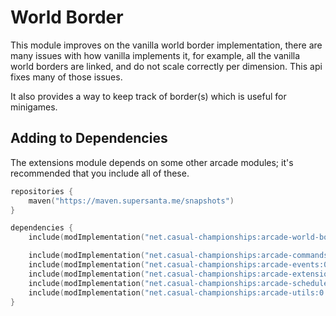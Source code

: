 # World Border

This module improves on the vanilla world border implementation, there are many issues
with how vanilla implements it, for example, all the vanilla world borders are linked,
and do not scale correctly per dimension. This api fixes many of those issues.

It also provides a way to keep track of border(s) which is useful for minigames.

## Adding to Dependencies

The extensions module depends on some other arcade modules; it's recommended that you
include all of these.

```kts
repositories {
    maven("https://maven.supersanta.me/snapshots")
}

dependencies {
    include(modImplementation("net.casual-championships:arcade-world-border:0.3.0-alpha.34+1.21.1")!!)

    include(modImplementation("net.casual-championships:arcade-commands:0.3.0-alpha.34+1.21.1")!!)
    include(modImplementation("net.casual-championships:arcade-events:0.3.0-alpha.34+1.21.1")!!)
    include(modImplementation("net.casual-championships:arcade-extensions:0.3.0-alpha.34+1.21.1")!!)
    include(modImplementation("net.casual-championships:arcade-scheduler:0.3.0-alpha.34+1.21.1")!!)
    include(modImplementation("net.casual-championships:arcade-utils:0.3.0-alpha.34+1.21.1")!!)
}
```
